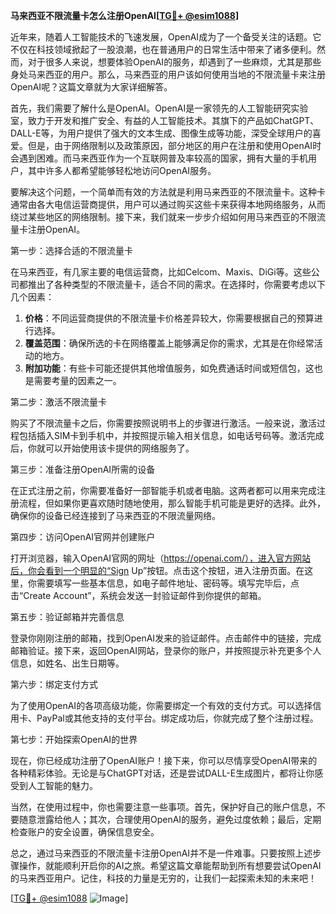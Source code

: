 **马来西亚不限流量卡怎么注册OpenAI[[TG💪+ @esim1088](https://t.me/s/esim1088)]**

近年来，随着人工智能技术的飞速发展，OpenAI成为了一个备受关注的话题。它不仅在科技领域掀起了一股浪潮，也在普通用户的日常生活中带来了诸多便利。然而，对于很多人来说，想要体验OpenAI的服务，却遇到了一些麻烦，尤其是那些身处马来西亚的用户。那么，马来西亚的用户该如何使用当地的不限流量卡来注册OpenAI呢？这篇文章就为大家详细解答。

首先，我们需要了解什么是OpenAI。OpenAI是一家领先的人工智能研究实验室，致力于开发和推广安全、有益的人工智能技术。其旗下的产品如ChatGPT、DALL-E等，为用户提供了强大的文本生成、图像生成等功能，深受全球用户的喜爱。但是，由于网络限制以及政策原因，部分地区的用户在注册和使用OpenAI时会遇到困难。而马来西亚作为一个互联网普及率较高的国家，拥有大量的手机用户，其中许多人都希望能够轻松地访问OpenAI服务。

要解决这个问题，一个简单而有效的方法就是利用马来西亚的不限流量卡。这种卡通常由各大电信运营商提供，用户可以通过购买这些卡来获得本地网络服务，从而绕过某些地区的网络限制。接下来，我们就来一步步介绍如何用马来西亚的不限流量卡注册OpenAI。

第一步：选择合适的不限流量卡

在马来西亚，有几家主要的电信运营商，比如Celcom、Maxis、DiGi等。这些公司都推出了各种类型的不限流量卡，适合不同的需求。在选择时，你需要考虑以下几个因素：

1. **价格**：不同运营商提供的不限流量卡价格差异较大，你需要根据自己的预算进行选择。
2. **覆盖范围**：确保所选的卡在网络覆盖上能够满足你的需求，尤其是在你经常活动的地方。
3. **附加功能**：有些卡可能还提供其他增值服务，如免费通话时间或短信包，这也是需要考量的因素之一。

第二步：激活不限流量卡

购买了不限流量卡之后，你需要按照说明书上的步骤进行激活。一般来说，激活过程包括插入SIM卡到手机中，并按照提示输入相关信息，如电话号码等。激活完成后，你就可以开始使用该卡提供的网络服务了。

第三步：准备注册OpenAI所需的设备

在正式注册之前，你需要准备好一部智能手机或者电脑。这两者都可以用来完成注册流程，但如果你更喜欢随时随地使用，那么智能手机可能是更好的选择。此外，确保你的设备已经连接到了马来西亚的不限流量网络。

第四步：访问OpenAI官网并创建账户

打开浏览器，输入OpenAI官网的网址（https://openai.com/），进入官方网站后，你会看到一个明显的“Sign Up”按钮。点击这个按钮，进入注册页面。在这里，你需要填写一些基本信息，如电子邮件地址、密码等。填写完毕后，点击“Create Account”，系统会发送一封验证邮件到你提供的邮箱。

第五步：验证邮箱并完善信息

登录你刚刚注册的邮箱，找到OpenAI发来的验证邮件。点击邮件中的链接，完成邮箱验证。接下来，返回OpenAI网站，登录你的账户，并按照提示补充更多个人信息，如姓名、出生日期等。

第六步：绑定支付方式

为了使用OpenAI的各项高级功能，你需要绑定一个有效的支付方式。可以选择信用卡、PayPal或其他支持的支付平台。绑定成功后，你就完成了整个注册过程。

第七步：开始探索OpenAI的世界

现在，你已经成功注册了OpenAI账户！接下来，你可以尽情享受OpenAI带来的各种精彩体验。无论是与ChatGPT对话，还是尝试DALL-E生成图片，都将让你感受到人工智能的魅力。

当然，在使用过程中，你也需要注意一些事项。首先，保护好自己的账户信息，不要随意泄露给他人；其次，合理使用OpenAI的服务，避免过度依赖；最后，定期检查账户的安全设置，确保信息安全。

总之，通过马来西亚的不限流量卡注册OpenAI并不是一件难事。只要按照上述步骤操作，就能顺利开启你的AI之旅。希望这篇文章能帮助到所有想要尝试OpenAI的马来西亚用户。记住，科技的力量是无穷的，让我们一起探索未知的未来吧！

[[TG💪+ @esim1088](https://t.me/s/esim1088) ![Image](https://i.postimg.cc/4NQfJmqS/Snipaste-2025-05-13-00-14-12.png)]